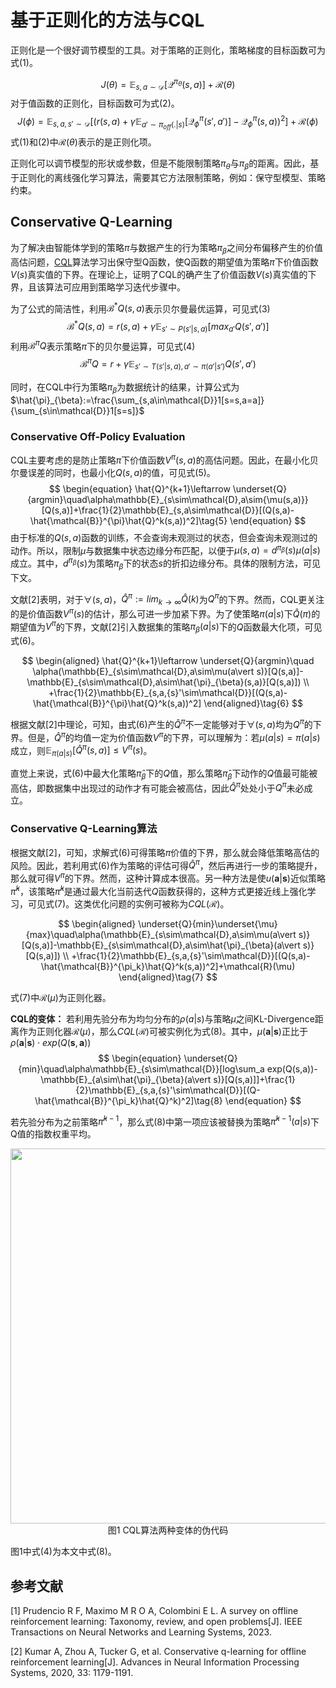 # 基于正则化的方法与CQL

正则化是一个很好调节模型的工具。对于策略的正则化，策略梯度的目标函数可为式(1)。

$$
\begin{equation}
J(\theta)=\mathbb{E}_{s,a\sim\mathcal{D}}[\mathcal{Q}^{\pi_{\theta}}(s,a)]+\mathcal{R}(\theta)\tag{1}
\end{equation}
$$
对于值函数的正则化，目标函数可为式(2)。
$$
\begin{equation}
J(\phi)=\mathbb{E}_{s,a,{s}'\sim\mathcal{D}}[(r(s,a)+\gamma\mathbb{E}_{{a}'\sim\pi_{off}(.\vert s)}[\mathcal{Q}_{\phi}^{\pi}({s}',{a}')]-\mathcal{Q}^{\pi}_{\phi}(s,a))^2]+\mathcal{R}(\phi)\tag{2}
\end{equation}
$$
式(1)和(2)中$\mathcal{R}(\theta)$表示的是正则化项。

正则化可以调节模型的形状或参数，但是不能限制策略$\pi_{\theta}$与$\pi_{\beta}$的距离。因此，基于正则化的离线强化学习算法，需要其它方法限制策略，例如：保守型模型、策略约束。



## Conservative Q-Learning

为了解决由智能体学到的策略$\pi$与数据产生的行为策略$\pi_{\beta}$之间分布偏移产生的价值高估问题，[CQL](https://arxiv.org/abs/2006.04779 "CQL")算法学习出保守型Q函数，使Q函数的期望值为策略$\pi$下价值函数$V(s)$真实值的下界。在理论上，证明了CQL的确产生了价值函数$V(s)$真实值的下界，且该算法可应用到策略学习迭代步骤中。

为了公式的简洁性，利用$\mathcal{B}^*Q(s,a)$表示贝尔曼最优运算，可见式(3)
$$
\mathcal{B}^*Q(s,a)=r(s,a)+\gamma\mathbb{E}_{{s}'\sim P({s}'|s,a)}[max_{{a}'}Q({s}',{a}')]\tag{3}
$$
利用$\mathcal{B}^{\pi}Q$表示策略$\pi$下的贝尔曼运算，可见式(4)
$$
\mathcal{B}^{\pi}Q=r + \gamma \mathbb{E}_{{s}'\sim T({s}'\vert s,a),{a}'\sim\pi({a}'\vert{s}')}Q({s}',{a}')\tag{4}
$$

同时，在CQL中行为策略$\pi_{\beta}$为数据统计的结果，计算公式为$\hat{\pi}_{\beta}:=\frac{\sum_{s,a\in\mathcal{D}}1[s=s,a=a]}{\sum_{s\in\mathcal{D}}1[s=s]}$

### Conservative Off-Policy Evaluation

CQL主要考虑的是防止策略$\pi$下价值函数$V^{\pi}(s,a)$的高估问题。因此，在最小化贝尔曼误差的同时，也最小化$Q(s,a)$的值，可见式(5)。
$$
\begin{equation}
\hat{Q}^{k+1}\leftarrow \underset{Q}{argmin}\quad\alpha\mathbb{E}_{s\sim\mathcal{D},a\sim{\mu(s,a)}}[Q(s,a)]+\frac{1}{2}\mathbb{E}_{s,a\sim\mathcal{D}}[(Q(s,a)-\hat{\mathcal{B}}^{\pi}\hat{Q}^k(s,a))^2]\tag{5}
\end{equation}
$$
由于标准的$Q(s,a)$函数的训练，不会查询未观测过的状态，但会查询未观测过的动作。所以，限制$\mu$与数据集中状态边缘分布匹配，以便于$\mu(s,a)=d^{\pi_{\beta}}(s)\mu(a\vert s)$成立。其中，$d^{\pi_{\beta}}(s)$为策略$\pi_{\beta}$下的状态$s$的折扣边缘分布。具体的限制方法，可见下文。

文献[2]表明，对于$\forall(s,a)$，$\hat{Q}^{\pi}:=lim_{k\to\infty}\hat{Q}(k)$为$Q^{\pi}$的下界。然而，CQL更关注的是价值函数$V^{\pi}(s)$的估计，那么可进一步加紧下界。为了使策略$\pi(a|s)$下$\hat{Q}(\pi)$的期望值为$V^{\pi}$的下界，文献[2]引入数据集的策略$\pi_{\beta}(a\vert s)$下的$Q$函数最大化项，可见式(6)。

$$
\begin{aligned}
\hat{Q}^{k+1}\leftarrow \underset{Q}{argmin}\quad \alpha(\mathbb{E}_{s\sim\mathcal{D},a\sim\mu(a\vert s)}[Q(s,a)]-\mathbb{E}_{s\sim\mathcal{D},a\sim\hat{\pi}_{\beta}(s,a)}[Q(s,a)]) \\
+\frac{1}{2}\mathbb{E}_{s,a,{s}'\sim\mathcal{D}}[(Q(s,a)-\hat{\mathcal{B}}^{\pi}\hat{Q}^k(s,a))^2]
\end{aligned}\tag{6}
$$

根据文献[2]中理论，可知，由式(6)产生的$\hat{Q}^{\pi}$不一定能够对于$\forall(s,a)$均为$Q^{\pi}$的下界。但是，$\hat{Q}^{\pi}$的均值一定为价值函数$V^{\pi}$的下界，可以理解为：若$\mu(a\vert s)=\pi(a\vert s)$成立，则$\mathbb{E}_{\pi(a\vert s)}[\hat{Q}^{\pi}(s,a)]\le V^{\pi}(s)$。

直觉上来说，式(6)中最大化策略$\hat{\pi}_{\beta}$下的$Q$值，那么策略$\hat{\pi}_{\beta}$下动作的$Q$值最可能被高估，即数据集中出现过的动作才有可能会被高估，因此$\hat{Q}^{\pi}$处处小于$Q^{\pi}$未必成立。




### Conservative Q-Learning算法

根据文献[2]，可知，求解式(6)可得策略$\pi$价值的下界，那么就会降低策略高估的风险。因此，若利用式(6)作为策略的评估可得$\hat{Q}^{\pi}$，然后再进行一步的策略提升，那么就可得$V^{\pi}$的下界。然而，这种计算成本很高。另一种方法是使$u(\mathbf{a}\vert\mathbf{s})$近似策略$\hat{\pi}^k$，该策略$\hat{\pi}^k$是通过最大化当前迭代$Q$函数获得的，这种方式更接近线上强化学习，可见式(7)。这类优化问题的实例可被称为$CQL(\mathcal{R})$。

$$
\begin{aligned}
\underset{Q}{min}\underset{\mu}{max}\quad\alpha(\mathbb{E}_{s\sim\mathcal{D},a\sim\mu(a\vert s)}[Q(s,a)]-\mathbb{E}_{s\sim\mathcal{D},a\sim\hat{\pi}_{\beta}(a\vert s)}[Q(s,a)]) \\
+\frac{1}{2}\mathbb{E}_{s,a,{s}'\sim\mathcal{D}}[(Q(s,a)-\hat{\mathcal{B}}^{\pi_k}\hat{Q}^k(s,a))^2]+\mathcal{R}(\mu)
\end{aligned}\tag{7}
$$

式(7)中$\mathcal{R}(\mu)$为正则化器。

**CQL的变体：** 若利用先验分布为均匀分布的$\rho(a\vert s)$与策略$\mu$之间KL-Divergence距离作为正则化器$\mathcal{R}(\mu)$，那么$CQL(\mathcal{R})$可被实例化为式(8)。其中，$\mu(\mathbf{a}\vert\mathbf{s})$正比于$\rho(\mathbf{a}\vert\mathbf{s})\cdot exp(Q(\mathbf{s},\mathbf{a}))$
$$
\begin{equation}
\underset{Q}{min}\quad\alpha\mathbb{E}_{s\sim\mathcal{D}}[log\sum_a exp(Q(s,a))-\mathbb{E}_{a\sim\hat{\pi}_{\beta}(a\vert s)}[Q(s,a)]]+\frac{1}{2}\mathbb{E}_{s,a,{s}'\sim\mathcal{D}}[(Q-\hat{\mathcal{B}}^{\pi_k}\hat{Q}^k)^2]\tag{8}
\end{equation}
$$

若先验分布为之前策略$\hat{\pi}^{k-1}$，那么式(8)中第一项应该被替换为策略$\hat{\pi}^{k-1}(a\vert s)$下Q值的指数权重平均。


<div align="center">
  <img src="https://www.robotech.ink/usr/uploads/2024/02/1057244385.png" width=600 />
</div>
<div align="center">
  图1 CQL算法两种变体的伪代码
</div>

图1中式(4)为本文中式(8)。

## 参考文献

[1] Prudencio R F, Maximo M R O A, Colombini E L. A survey on offline reinforcement learning: Taxonomy, review, and open problems[J]. IEEE Transactions on Neural Networks and Learning Systems, 2023.

[2] Kumar A, Zhou A, Tucker G, et al. Conservative q-learning for offline reinforcement learning[J]. Advances in Neural Information Processing Systems, 2020, 33: 1179-1191.
